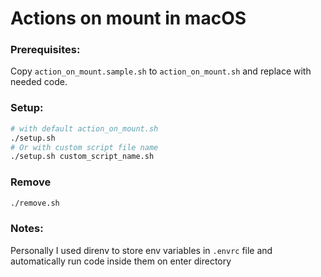 # Actions on mount in macOS

### Prerequisites:
Copy `action_on_mount.sample.sh` to `action_on_mount.sh` and replace with needed code.

### Setup:
```sh
# with default action_on_mount.sh
./setup.sh
# Or with custom script file name
./setup.sh custom_script_name.sh
```

### Remove
```sh
./remove.sh
```


### Notes:
Personally I used direnv to store env variables in `.envrc` file and automatically run code inside them on enter directory
